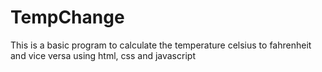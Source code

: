# TempChange
This is a basic program to calculate the temperature celsius to fahrenheit and vice versa using html, css and javascript 
